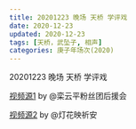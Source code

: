 ```yaml
---
title: 20201223 晚场 天桥 学评戏 
date: 2020-12-23
updated: 2020-12-23
tags: [天桥，武坠子, 相声] 
categories: 庚子年场次(2020) 
---
```

20201223 晚场 天桥 学评戏 



[视频源1](https://weibo.com/6574451359/JzQj73hZS) by @栾云平粉丝团后援会

[视频源2](https://weibo.com/1950216183/JzQe9rMaK)  by @灯花映祈安